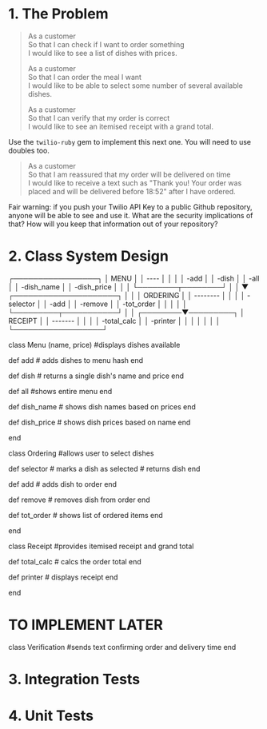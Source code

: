 # 1. The Problem

> As a customer  
> So that I can check if I want to order something  
> I would like to see a list of dishes with prices.
> 
> As a customer  
> So that I can order the meal I want  
> I would like to be able to select some number of several available dishes.
> 
> As a customer  
> So that I can verify that my order is correct  
> I would like to see an itemised receipt with a grand total.

Use the `twilio-ruby` gem to implement this next one. You will need to use
doubles too.

> As a customer  
> So that I am reassured that my order will be delivered on time  
> I would like to receive a text such as "Thank you! Your order was placed and
> will be delivered before 18:52" after I have ordered.

Fair warning: if you push your Twilio API Key to a public Github repository,
anyone will be able to see and use it. What are the security implications of
that? How will you keep that information out of your repository?


# 2. Class System Design



   ┌─────────────────┐
   │     MENU        │
   │     ----        │
   │                 │
   │     -add        │
   │     -dish       │
   │     -all        │
   │     -dish_name  │
   │     -dish_price │
   │                 │
   └────────┬────────┘
            │
            │
            ▼
   ┌─────────────────────┐
   │                     │
   │    ORDERING         │
   │    --------         │
   │                     │
   │    -selector        │
   │    -add             │
   │    -remove          │
   │    -tot_order       │
   │                     │
   │                     │
   └─────────┬───────────┘
             │
             │
    ┌────────▼─────────┐
    │  RECEIPT         │
    │  -------         │
    │                  │
    │  -total_calc     │
    │  -printer        │
    │                  │
    │                  │
    │                  │
    └──────────────────┘







class Menu (name, price)
  #displays dishes available

  def add
    # adds dishes to menu hash
  end

  def dish
    # returns a single dish's name and price
  end

  def all
    #shows entire menu
  end

  def dish_name
    # shows dish names based on prices
  end

  def dish_price
    # shows dish prices based on name
  end

end

class Ordering
  #allows user to select dishes

  def selector
    # marks a dish as selected
    # returns dish
  end

  def add
    # adds dish to order
  end

  def remove
    # removes dish from order
  end

  def tot_order
    # shows list of ordered items
  end

end

class Receipt
  #provides itemised receipt and grand total

  def total_calc
    # calcs the order total
  end

  def printer
    # displays receipt
  end

end

# TO IMPLEMENT LATER
class Verification
  #sends text confirming order and delivery time 
end






# 3. Integration Tests









# 4. Unit Tests